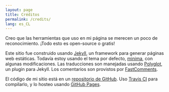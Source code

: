 ```yaml
---
layout: page
title: Créditos
permalink: /credits/
lang: es_CL
---
```


Creo que las herramientas que uso en mi página se merecen un poco de reconocimiento. ¡Todo esto es open-source o gratis!

Este sitio fue construido usando [Jekyll](https://jekyllrb.com/), un framework para generar páginas web estáticas. Todavía estoy usando el tema por defecto, [minima](https://github.com/jekyll/minima), con algunas modificaciones. Las traducciones son manejadas usando [Polyglot](https://github.com/untra/polyglot), un plugin para Jekyll. Los comentarios son provistos por [FastComments](https://fastcomments.com/).

El código de mi sitio está en un [repositorio de GitHub](https://github.com/thebozzcl/thebozzcl.github.io). Uso [Travis CI](https://travis-ci.com/) para compilarlo, y lo hosteo usando [GitHub Pages](https://pages.github.com/).
